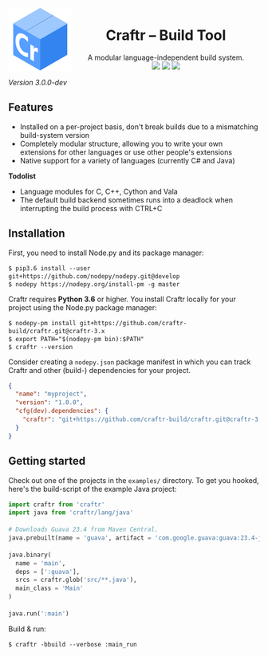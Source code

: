 <img align="left" src=".assets/craftr-logo.png">
<h1 align="center">Craftr &ndash; Build Tool</h1>
<p align="center">
  A modular language-independent build system.<br/>
  <a href="https://opensource.org/licenses/MIT"><img src="https://img.shields.io/badge/License-MIT-yellow.svg"></a>
  <a href="https://travis-ci.org/craftr-build/craftr"><img src="https://travis-ci.org/craftr-build/craftr.svg?branch=craftr-3.x"></a>
  <a href="https://ci.appveyor.com/project/NiklasRosenstein/craftr"><img src="https://ci.appveyor.com/api/projects/status/6v01441cdq0s7mik?svg=true"></a>
</p>

*Version 3.0.0-dev*

## Features

* Installed on a per-project basis, don't break builds due to a mismatching
  build-system version
* Completely modular structure, allowing you to write your own extensions
  for other languages or use other people's extensions
* Native support for a variety of languages (currently C# and Java)

__Todolist__

* Language modules for C, C++, Cython and Vala
* The default build backend sometimes runs into a deadlock when interrupting
  the build process with CTRL+C

## Installation

First, you need to install Node.py and its package manager:

    $ pip3.6 install --user git+https://github.com/nodepy/nodepy.git@develop
    $ nodepy https://nodepy.org/install-pm -g master

Craftr requires **Python 3.6** or higher. You install Craftr locally for your
project using the Node.py package manager:

    $ nodepy-pm install git+https://github.com/craftr-build/craftr.git@craftr-3.x
    $ export PATH="$(nodepy-pm bin):$PATH"
    $ craftr --version

Consider creating a `nodepy.json` package manifest in which you can track
Craftr and other (build-) dependencies for your project.

```json
{
  "name": "myproject",
  "version": "1.0.0",
  "cfg(dev).dependencies": {
    "craftr": "git+https://github.com/craftr-build/craftr.git@craftr-3.x"
  }
}
```

## Getting started

Check out one of the projects in the `examples/` directory. To get you hooked,
here's the build-script of the example Java project:

```python
import craftr from 'craftr'
import java from 'craftr/lang/java'

# Downloads Guava 23.4 from Maven Central.
java.prebuilt(name = 'guava', artifact = 'com.google.guava:guava:23.4-jre')

java.binary(
  name = 'main',
  deps = [':guava'],
  srcs = craftr.glob('src/**.java'),
  main_class = 'Main'
)

java.run(':main')
```

Build & run:

    $ craftr -bbuild --verbose :main_run
